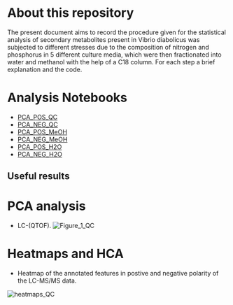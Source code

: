 # About this repository
The present document aims to record the procedure given for the statistical analysis of secondary metabolites present in Vibrio diabolicus was subjected to different stresses due to the composition of nitrogen and phosphorus in 5 different culture media, which were then fractionated into water and methanol with the help of a C18 column. For each step a brief explanation and the code.

# Analysis Notebooks
- [PCA_POS_QC](https://github.com/IKIAM-NPLab/Vibrio-diabolicus-Ili-/blob/main/Noteboks/PCA_POS_QC.md)
- [PCA_NEG_QC](https://github.com/IKIAM-NPLab/Vibrio-diabolicus-Ili-/blob/main/Noteboks/PCA_NEG_QC.md)
- [PCA_POS_MeOH](https://github.com/IKIAM-NPLab/Vibrio-diabolicus-Ili-/blob/main/Noteboks/PCA_POS_MeOH.md)
- [PCA_NEG_MeOH](https://github.com/IKIAM-NPLab/Vibrio-diabolicus-Ili-/blob/main/Noteboks/PCA_NEG_MeOH.md)
- [PCA_POS_H2O](https://github.com/IKIAM-NPLab/Vibrio-diabolicus-Ili-/blob/main/Noteboks/PCA_POS_H2O.md)
- [PCA_NEG_H2O](https://github.com/IKIAM-NPLab/Vibrio-diabolicus-Ili-/blob/main/Noteboks/PCA_NEG_H2O.md)

## Useful results
# PCA analysis
- LC-(QTOF).
![Figure_1_QC](https://github.com/user-attachments/assets/c580c87e-32c8-4a1d-8a15-46dbbde15bad)

# Heatmaps and HCA
- Heatmap of the annotated features in postive and negative polarity of the LC-MS/MS data.

![heatmaps_QC](https://github.com/user-attachments/assets/6502ecb0-d167-4c28-b865-3252d047c719)
